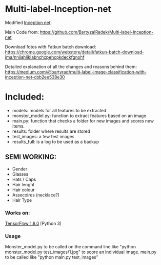 # Multi-label-Inception-net
Modified  [Inception net](https://github.com/tensorflow/models/tree/master/research/inception).

Main Code from: https://github.com/BartyzalRadek/Multi-label-Inception-net

Download fotos with Fatkun batch download: https://chrome.google.com/webstore/detail/fatkun-batch-download-ima/nnjjahlikiabnchcpehcpkdeckfgnohf

Detailed explanation of all the changes and reasons behind them: 
https://medium.com/@bartyrad/multi-label-image-classification-with-inception-net-cbb2ee538e30

# Included:
- models: models for all features to be extracted
- monster_model.py: function to extract features based on an image
- main.py: function that checks a folder for new images and scores new items. 
- results: folder where results are stored
- test_images: a few test images
- results_full: is a log to be used as a backup

## SEMI WORKING:
- Gender
- Glasses 
- Hats / Caps
- Hair lenght
- Hair colour
- Assecoires (necklace?)
- Hair Type

### Works on:
[TensorFlow 1.8.0](https://github.com/tensorflow/tensorflow/releases/tag/v1.8.0) 
[Python 3]

### Usage
Monster_model.py to be called on the command line like "python monster_model.py test_images/1.jpg" to score an individual image.
main.py to be called like "python main.py test_images"
